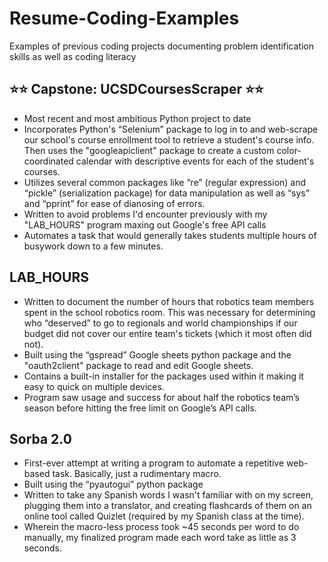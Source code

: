 # Resume-Coding-Examples
Examples of previous coding projects documenting problem identification skills as well as coding literacy
 

## ⭐⭐ Capstone: UCSDCoursesScraper ⭐⭐
- Most recent and most ambitious Python project to date
- Incorporates Python's “Selenium” package to log in to and web-scrape our school's course enrollment tool to retrieve a student's course info. Then uses the "googleapiclient" package to create a custom color-coordinated calendar with descriptive events for each of the student's courses.
- Utilizes several common packages like “re” (regular expression) and “pickle” (serialization package) for data manipulation as well as “sys” and “pprint” for ease of dianosing of errors.
- Written to avoid problems I'd encounter previously with my "LAB_HOURS" program maxing out Google's free API calls
- Automates a task that would generally takes students multiple hours of busywork down to a few minutes.
 
 
## LAB_HOURS
- Written to document the number of hours that robotics team members spent in the school robotics room. This was necessary for determining who “deserved” to go to regionals and world championships if our budget did not cover our entire team's tickets (which it most often did not).
- Built using the “gspread” Google sheets python package and the "oauth2client" package to read and edit Google sheets.
- Contains a built-in installer for the packages used within it making it easy to quick on multiple devices.
- Program saw usage and success for about half the robotics team’s season before hitting the free limit on Google’s API calls.
 
 
## Sorba 2.0
- First-ever attempt at writing a program to automate a repetitive web-based task. Basically, just a rudimentary macro.
- Built using the “pyautogui” python package
- Written to take any Spanish words I wasn't familiar with on my screen, plugging them into a translator, and creating flashcards of them on an online tool called Quizlet (required by my Spanish class at the time).
- Wherein the macro-less process took ~45 seconds per word to do manually, my finalized program made each word take as little as 3 seconds.

